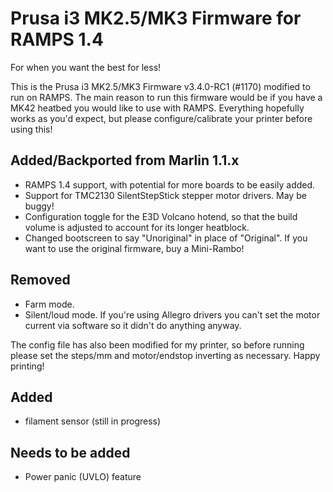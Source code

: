 # Prusa i3 MK2.5/MK3 Firmware for RAMPS 1.4

For when you want the best for less!

This is the Prusa i3 MK2.5/MK3 Firmware v3.4.0-RC1 (#1170) modified to run on RAMPS. The main reason to run this firmware would be if you have a MK42 heatbed you would like to use with RAMPS. Everything hopefully works as you'd expect, but please configure/calibrate your printer before using this!

## Added/Backported from Marlin 1.1.x
* RAMPS 1.4 support, with potential for more boards to be easily added.
* Support for TMC2130 SilentStepStick stepper motor drivers. May be buggy!
* Configuration toggle for the E3D Volcano hotend, so that the build volume is adjusted to account for its longer heatblock.
* Changed bootscreen to say "Unoriginal" in place of "Original". If you want to use the original firmware, buy a Mini-Rambo!

## Removed
* Farm mode.
* Silent/loud mode. If you're using Allegro drivers you can't set the motor current via software so it didn't do anything anyway.

The config file has also been modified for my printer, so before running please set the steps/mm and motor/endstop inverting as necessary. Happy printing!

## Added
* filament sensor (still in progress)

## Needs to be added
* Power panic (UVLO) feature
